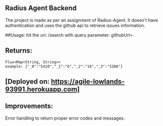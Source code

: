 ## Radius Agent Backend
The project is made as per an assignment of Radius-Agent.
It doesn't have authentication and uses the github api to retrieve issues information.

##Usage:
hit the uri: /search
    with query parameter: githubUrl=<any public github repo>

## Returns:
    Flux<Map<String, String>>
    example: {"_0":"5410","_1":"6","_2":"18","_3":"5386"}


## [Deployed on: https://agile-lowlands-93991.herokuapp.com]

## Improvements:
Error handling to return proper error codes and messages.